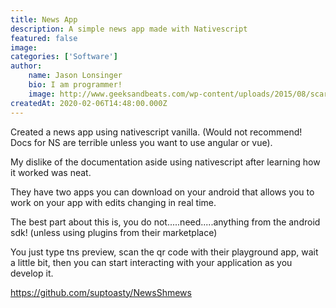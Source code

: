 ```yaml
---
title: News App
description: A simple news app made with Nativescript
featured: false
image: 
categories: ['Software']
author:
    name: Jason Lonsinger
    bio: I am programmer!
    image: http://www.geeksandbeats.com/wp-content/uploads/2015/08/scared-batman.jpeg
createdAt: 2020-02-06T14:48:00.000Z
---
```


<p>Created a news app using nativescript vanilla. (Would not recommend! Docs for NS are terrible unless you want to use angular or vue).</p><p>My dislike of the documentation aside using nativescript after learning how it worked was neat.</p><p>They have two apps you can download on your android that allows you to work on your app with edits changing in real time.</p><p>The best part about this is, you do not.....need.....anything from the android sdk! (unless using plugins from their marketplace)</p><p>You just type tns preview, scan the qr code with their playground app, wait a little bit, then you can start interacting with your application as you develop it.</p><p><a href="https://github.com/suptoasty/NewsShmews" rel="noopener noreferrer nofollow">https://github.com/suptoasty/NewsShmews</a></p>